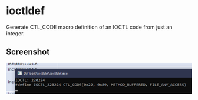 # ioctldef
Generate CTL_CODE macro definition of an IOCTL code from just an integer.

## Screenshot
![](https://github.com/hypervisor/ioctldef/blob/main/pic/screenshot)
